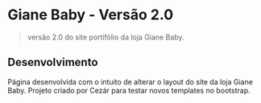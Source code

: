 # Giane Baby - Versão 2.0
> versão 2.0 do site portifólio da loja Giane Baby.

## Desenvolvimento

Página desenvolvida com o intuito de alterar o layout do site da loja Giane Baby. Projeto criado por Cezár para testar novos templates no bootstrap.


